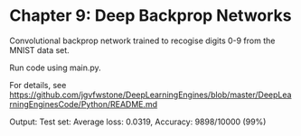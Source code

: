 # Chapter 9: Deep Backprop Networks

Convolutional backprop network trained to recogise digits 0-9 from the MNIST data set.

Run code using main.py.

For details, see https://github.com/jgvfwstone/DeepLearningEngines/blob/master/DeepLearningEnginesCode/Python/README.md

Output: Test set: Average loss: 0.0319, Accuracy: 9898/10000 (99%)

